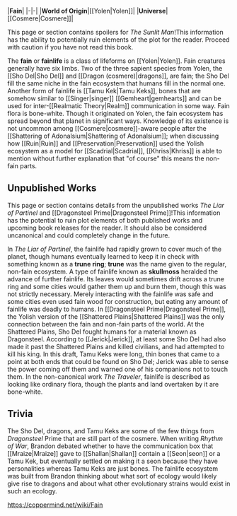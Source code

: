 |**Fain**|
|-|-|
|**World of Origin**|[[Yolen\|Yolen]]|
|**Universe**|[[Cosmere\|Cosmere]]|

This page or section contains spoilers for *The Sunlit Man*!This information has the ability to potentially ruin elements of the plot for the reader. Proceed with caution if you have not read this book.

The **fain** or **fainlife** is a class of lifeforms on [[Yolen\|Yolen]]. Fain creatures generally have six limbs.
Two of the three sapient species from Yolen, the [[Sho Del\|Sho Del]] and [[Dragon (cosmere)\|dragons]], are fain; the Sho Del fill the same niche in the fain ecosystem that humans fill in the normal one. Another form of fainlife is [[Tamu Kek\|Tamu Keks]], bones that are somehow similar to [[Singer\|singer]] [[Gemheart\|gemhearts]] and can be used for inter-[[Realmatic Theory\|Realm]] communication in some way. Fain flora is bone-white.
Though it originated on Yolen, the fain ecosystem has spread beyond that planet in significant ways. Knowledge of its existence is not uncommon among [[Cosmere\|cosmere]]-aware people after the [[Shattering of Adonalsium\|Shattering of Adonalsium]]; when discussing how [[Ruin\|Ruin]] and [[Preservation\|Preservation]] used the Yolish ecosystem as a model for [[Scadrial\|Scadrial]], [[Khriss\|Khriss]] is able to mention without further explanation that "of course" this means the non-fain parts.

## Unpublished Works
This page or section contains details from the unpublished works *The Liar of Partinel* and [[Dragonsteel Prime\|Dragonsteel Prime]]!This information has the potential to ruin plot elements of both published works and upcoming book releases for the reader. It should also be considered uncanonical and could completely change in the future.

In *The Liar of Partinel*, the fainlife had rapidly grown to cover much of the planet, though humans eventually learned to keep it in check with something known as a **trune ring**; **trune** was the name given to the regular, non-fain ecosystem. A type of fainlife known as **skullmoss** heralded the advance of further fainlife. Its leaves would sometimes drift across a trune ring and some cities would gather them up and burn them, though this was not strictly necessary. Merely interacting with the fainlife was safe and some cities even used fain wood for construction, but eating any amount of fainlife was deadly to humans.
In [[Dragonsteel Prime\|Dragonsteel Prime]], the Yolish version of the [[Shattered Plains\|Shattered Plains]] was the only connection between the fain and non-fain parts of the world. At the Shattered Plains, Sho Del fought humans for a material known as Dragonsteel. According to [[Jerick\|Jerick]], at least some Sho Del had also made it past the Shattered Plains and killed civilians, and had attempted to kill his king. In this draft, Tamu Keks were long, thin bones that came to a point at both ends that could be found on Sho Del; Jerick was able to sense the power coming off them and warned one of his companions not to touch them.
In the non-canonical work *The Traveler*, fainlife is described as looking like ordinary flora, though the plants and land overtaken by it are bone-white.

## Trivia
The Sho Del, dragons, and Tamu Keks are some of the few things from *Dragonsteel* Prime that are still part of the cosmere.
When writing *Rhythm of War*, Brandon debated whether to have the communication box that [[Mraize\|Mraize]] gave to [[Shallan\|Shallan]] contain a [[Seon\|seon]] or a Tamu Kek, but eventually settled on making it a seon because they have personalities whereas Tamu Keks are just bones.
The fainlife ecosystem was built from Brandon thinking about what sort of ecology would likely give rise to dragons and about what other evolutionary strains would exist in such an ecology.


https://coppermind.net/wiki/Fain